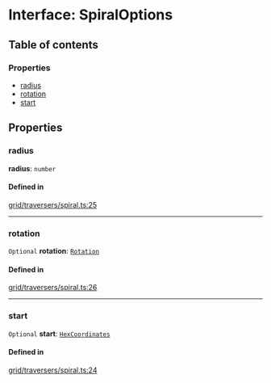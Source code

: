 # Interface: SpiralOptions

## Table of contents

### Properties

- [radius](SpiralOptions.md#radius)
- [rotation](SpiralOptions.md#rotation)
- [start](SpiralOptions.md#start)

## Properties

### <a id="radius" name="radius"></a> radius

 **radius**: `number`

#### Defined in

[grid/traversers/spiral.ts:25](https://github.com/flauwekeul/honeycomb/blob/3ee146b/src/grid/traversers/spiral.ts#L25)

___

### <a id="rotation" name="rotation"></a> rotation

 `Optional` **rotation**: [`Rotation`](../enums/Rotation.md)

#### Defined in

[grid/traversers/spiral.ts:26](https://github.com/flauwekeul/honeycomb/blob/3ee146b/src/grid/traversers/spiral.ts#L26)

___

### <a id="start" name="start"></a> start

 `Optional` **start**: [`HexCoordinates`](../index.md#HexCoordinates)

#### Defined in

[grid/traversers/spiral.ts:24](https://github.com/flauwekeul/honeycomb/blob/3ee146b/src/grid/traversers/spiral.ts#L24)
